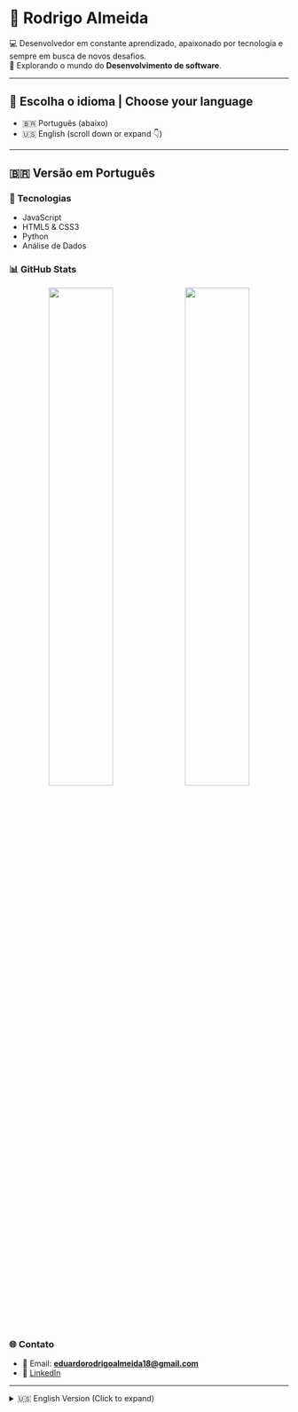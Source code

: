 # 👋 Rodrigo Almeida  

💻 Desenvolvedor em constante aprendizado, apaixonado por tecnologia e sempre em busca de novos desafios.  
🎯 Explorando o mundo do **Desenvolvimento de software**.  

---

## 📌 Escolha o idioma | Choose your language  

- 🇧🇷 Português (abaixo)  
- 🇺🇸 English (scroll down or expand 👇)  

---

## 🇧🇷 Versão em Português  

### 🚀 Tecnologias  
- JavaScript  
- HTML5 & CSS3  
- Python
- Análise de Dados

### 📊 GitHub Stats  

<p align="center">
  <img src="https://github-readme-stats.vercel.app/api?username=rodrigo-ed&show_icons=true&theme=tokyonight" width="48%" />
  <img src="https://github-readme-stats.vercel.app/api/top-langs/?username=rodrigo-ed&layout=compact&theme=tokyonight" width="48%" />
</p>

### 🌐 Contato  
- 📧 Email: **eduardorodrigoalmeida18@gmail.com**  
- 💼 [LinkedIn](www.linkedin.com/in/rodrigo-eduardo-91a731376)  

---

<details>
<summary>🇺🇸 English Version (Click to expand)</summary>  

# Hi, I'm Rodrigo Eduardo

💻 A developer constantly learning, passionate about technology, and always seeking new challenges.
🎯 Exploring the world of **Software Development**.

### 🚀 Technologies  
- JavaScript  
- HTML5 & CSS3  
- Python
- Data Analysis

### 📊 GitHub Stats  

<p align="center">
  <img src="https://github-readme-stats.vercel.app/api?username=rodrigo-ed&show_icons=true&theme=tokyonight" width="48%" />
  <img src="https://github-readme-stats.vercel.app/api/top-langs/?username=rodrigo-ed&layout=compact&theme=tokyonight" width="48%" />
</p>

### 🌐 Contact  
- 📧 Email: **eduardorodrigoalmeida18@gmail.com**  
- 💼 [LinkedIn](www.linkedin.com/in/rodrigo-eduardo-91a731376)  

</details>  
